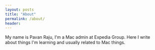 ```yaml
---
layout: posts
title: "About"
permalink: /about/
header:
---
```


My name is Pavan Raju, I'm a Mac admin at Expedia Group. Here I write about things I'm learning and usually related to Mac things.

